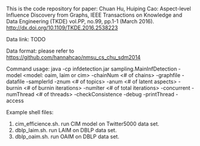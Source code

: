 This is the code repository for paper:
Chuan Hu, Huiping Cao: Aspect-level Influence Discovery from Graphs, IEEE Transactions on Knowledge and Data Engineering (TKDE) vol.PP, no.99, pp.1-1 (March 2016). http://dx.doi.org/10.1109/TKDE.2016.2538223

Data link: TODO

Data format: please refer to https://github.com/hannahcao/nmsu_cs_chu_sdm2014

Command usage:
java -cp infdetection.jar sampling.MainInfDetection 
-model <model: oaim, laim or cim> 
-chainNum <# of chains> 
-graphfile <path to graph file>
-datafile <path to object profile data file>
-samplerId <sampler id>
-znum <# of topics>
-anum <# of latent aspects>
-burnin <# of burnin iterations>
-numIter <# of total iterations>
-concurrent <y or n. indicate parallel Gibbs sampling or not> 
-numThread <# of threads>
-checkConsistence <y or n. whether check consistence of counts. mainly used in debug> 
-debug <y or n. debug on sampling process>
-printThread <y or n. whether print thread running time details>
-access <iterator or index>

Example shell files:
1. cim_efficience.sh. run CIM model on Twitter5000 data set.
2. dblp_laim.sh. run LAIM on DBLP data set.  
3. dblp_oaim.sh. run OAIM on DBLP data set.
